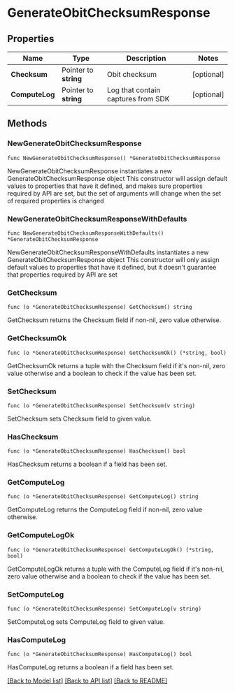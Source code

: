 # GenerateObitChecksumResponse

## Properties

Name | Type | Description | Notes
------------ | ------------- | ------------- | -------------
**Checksum** | Pointer to **string** | Obit checksum | [optional] 
**ComputeLog** | Pointer to **string** | Log that contain captures from SDK | [optional] 

## Methods

### NewGenerateObitChecksumResponse

`func NewGenerateObitChecksumResponse() *GenerateObitChecksumResponse`

NewGenerateObitChecksumResponse instantiates a new GenerateObitChecksumResponse object
This constructor will assign default values to properties that have it defined,
and makes sure properties required by API are set, but the set of arguments
will change when the set of required properties is changed

### NewGenerateObitChecksumResponseWithDefaults

`func NewGenerateObitChecksumResponseWithDefaults() *GenerateObitChecksumResponse`

NewGenerateObitChecksumResponseWithDefaults instantiates a new GenerateObitChecksumResponse object
This constructor will only assign default values to properties that have it defined,
but it doesn't guarantee that properties required by API are set

### GetChecksum

`func (o *GenerateObitChecksumResponse) GetChecksum() string`

GetChecksum returns the Checksum field if non-nil, zero value otherwise.

### GetChecksumOk

`func (o *GenerateObitChecksumResponse) GetChecksumOk() (*string, bool)`

GetChecksumOk returns a tuple with the Checksum field if it's non-nil, zero value otherwise
and a boolean to check if the value has been set.

### SetChecksum

`func (o *GenerateObitChecksumResponse) SetChecksum(v string)`

SetChecksum sets Checksum field to given value.

### HasChecksum

`func (o *GenerateObitChecksumResponse) HasChecksum() bool`

HasChecksum returns a boolean if a field has been set.

### GetComputeLog

`func (o *GenerateObitChecksumResponse) GetComputeLog() string`

GetComputeLog returns the ComputeLog field if non-nil, zero value otherwise.

### GetComputeLogOk

`func (o *GenerateObitChecksumResponse) GetComputeLogOk() (*string, bool)`

GetComputeLogOk returns a tuple with the ComputeLog field if it's non-nil, zero value otherwise
and a boolean to check if the value has been set.

### SetComputeLog

`func (o *GenerateObitChecksumResponse) SetComputeLog(v string)`

SetComputeLog sets ComputeLog field to given value.

### HasComputeLog

`func (o *GenerateObitChecksumResponse) HasComputeLog() bool`

HasComputeLog returns a boolean if a field has been set.


[[Back to Model list]](../README.md#documentation-for-models) [[Back to API list]](../README.md#documentation-for-api-endpoints) [[Back to README]](../README.md)


